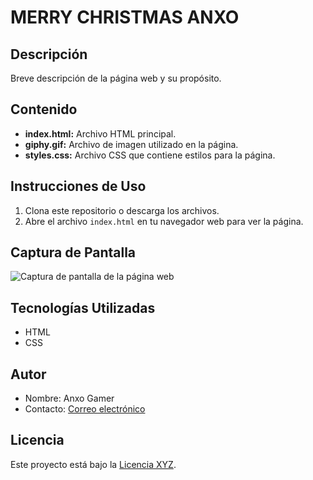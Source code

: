 
# MERRY CHRISTMAS ANXO

## Descripción
Breve descripción de la página web y su propósito.

## Contenido
- **index.html:** Archivo HTML principal.
- **giphy.gif:** Archivo de imagen utilizado en la página.
- **styles.css:** Archivo CSS que contiene estilos para la página.

## Instrucciones de Uso
1. Clona este repositorio o descarga los archivos.
2. Abre el archivo `index.html` en tu navegador web para ver la página.

## Captura de Pantalla
![Captura de pantalla de la página web](screenshot.png)

## Tecnologías Utilizadas
- HTML
- CSS

## Autor
- Nombre: Anxo Gamer
- Contacto: [Correo electrónico](mailto:tu_correo@example.com)

## Licencia
Este proyecto está bajo la [Licencia XYZ](enlace-a-la-licencia).

